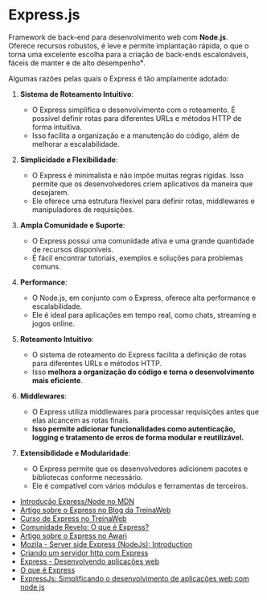 # Express.js

Framework de back-end para desenvolvimento web com **Node.js**.  
Oferece recursos robustos, é leve e permite implantação rápida, o que o torna uma excelente escolha para a criação de back-ends escalonáveis, fáceis de manter e de alto desempenho⁴.

Algumas razões pelas quais o Express é tão amplamente adotado:

1. **Sistema de Roteamento Intuitivo**:
   - O Express simplifica o desenvolvimento com o roteamento. É possível definir rotas para diferentes URLs e métodos HTTP de forma intuitiva.
   - Isso facilita a organização e a manutenção do código, além de melhorar a escalabilidade.

2. **Simplicidade e Flexibilidade**:
   - O Express é minimalista e não impõe muitas regras rígidas. Isso permite que os desenvolvedores criem aplicativos da maneira que desejarem.
   - Ele oferece uma estrutura flexível para definir rotas, middlewares e manipuladores de requisições.

3. **Ampla Comunidade e Suporte**:
   - O Express possui uma comunidade ativa e uma grande quantidade de recursos disponíveis.
   - É fácil encontrar tutoriais, exemplos e soluções para problemas comuns.

4. **Performance**:
   - O Node.js, em conjunto com o Express, oferece alta performance e escalabilidade.
   - Ele é ideal para aplicações em tempo real, como chats, streaming e jogos online.

5. **Roteamento Intuitivo**:
   - O sistema de roteamento do Express facilita a definição de rotas para diferentes URLs e métodos HTTP.
   - Isso **melhora a organização do código e torna o desenvolvimento mais eficiente**.

6. **Middlewares**:
   - O Express utiliza middlewares para processar requisições antes que elas alcancem as rotas finais.
   - **Isso permite adicionar funcionalidades como autenticação, logging e tratamento de erros de forma modular e reutilizável.**

7. **Extensibilidade e Modularidade**:
   - O Express permite que os desenvolvedores adicionem pacotes e bibliotecas conforme necessário.
   - Ele é compatível com vários módulos e ferramentas de terceiros.




- [Introdução Express/Node no MDN](https://developer.mozilla.org/pt-BR/docs/Learn/Server-side/Express_Nodejs/Introduction)
- [Artigo sobre o Express no Blog da TreinaWeb](https://www.treinaweb.com.br/blog/criando-um-servidor-http-com-express/)
- [Curso de Express no TreinaWeb](https://www.treinaweb.com.br/curso/express-desenvolvendo-aplicacoes-web)
- [Comunidade Revelo: O que é Express?](https://community.revelo.com.br/o-que-e-express/)
- [Artigo sobre o Express no Awari](https://awari.com.br/express-js-simplificando-o-desenvolvimento-de-aplicacoes-web-com-node-js/)
- [Mozila - Server side Express (NodeJs): Introduction](https://developer.mozilla.org/pt-BR/docs/Learn/Server-side/Express_Nodejs/Introduction)
- [Criando um servidor http com Express](https://www.treinaweb.com.br/blog/criando-um-servidor-http-com-express/)
- [Express - Desenvolvendo aplicações web](https://www.treinaweb.com.br/curso/express-desenvolvendo-aplicacoes-web)
- [O que é Express](https://community.revelo.com.br/o-que-e-express/)
- [ExpressJs: Simplificando o desenvolvimento de aplicações web com node js](https://awari.com.br/express-js-simplificando-o-desenvolvimento-de-aplicacoes-web-com-node-js/)

